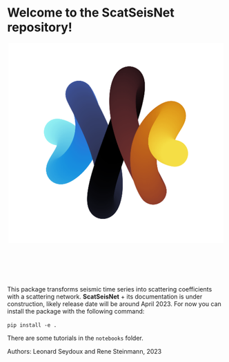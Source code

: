 # Welcome to the __ScatSeisNet__ repository!

<p align="center">
<img src="docs/source/logo_ssn.png" width=500>
</p><br><br><br><br>

This package transforms seismic time series into scattering coefficients with a scattering network. __ScatSeisNet__ + its documentation is under construction, likely release date will be around April 2023. For now you can install the package with the following command:

```pip install -e . ```

There are some tutorials in the `notebooks` folder.

Authors: Leonard Seydoux and Rene Steinmann, 2023